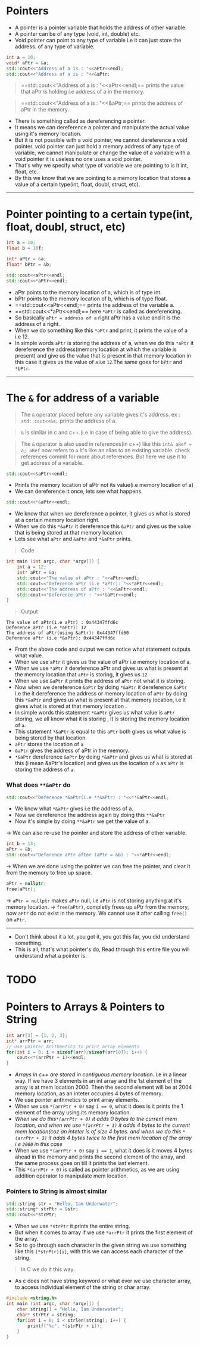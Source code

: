 # Pointers

- A pointer is a pointer variable that holds the address of other variable.
- A pointer can be of any type (void, int, double) etc.
- Void pointer can point to any type of variable i.e it can just store the address.
  of any type of variable.
```cpp
int a = 10;
void* aPtr = &a;
std::cout<<"Address of a is : "<<aPtr<<endl;
std::cout<<"Address of a is : "<<&aPtr;
```
> ==std::cout<<"Address of a is : "<<aPtr<<endl;== prints the value that 
  aPtr is holding i.e address of a in the memory.

> ==std::cout<<"Address of a is : "<<&aPtr;== prints the address of aPtr in the 
  memory.

- There is something called as dereferencing a pointer.
- It means we can dereference a pointer and manipulate the actual value using
  it's memory location.
- But it is not possible with a void pointer, we cannot dereference a void pointer.
  void pointer can just hold a memory address of any type of variable, we cannot
  manipulate or change the value of a variable with a void pointer it is useless
  no one uses a void pointer.
- That's why we specify what type of variable we are pointing to is it int, float,
  etc.
- By this we know that we are pointing to a memory location that stores a value
  of a certain type(int, float, doubl, struct, etc).

---
# Pointer pointing to a certain type(int, float, doubl, struct, etc)
```cpp
int a = 10;
float b = 10f;

int* aPtr = &a;
float* bPtr = &b;

std::cout<<aPtr<<endl;
std::cout<<*aPtr<<endl;

```
- aPtr points to the memory location of a, which is of type int.
- bPtr points to the memory location of b, which is of type float.
- ==std::cout<<aPtr<<endl;== prints the address of the variable a.
- ==std::cout<<*aPtr<<endl;== here `*aPtr` is called as dereferencing.
- So basically `aPtr = address of a` right aPtr has a value and it is the address 
  of a right.
- When we do something like this `*aPtr` and print, it prints the value of a i.e
  12.
- In simple words `aPtr` is storing the address of a, when we do this `*aPtr`
  it dereference the address(memory location at which the variable is present)
  and give us the value that is present in that memory location in this case it
  gives us the value of `a` i.e `12`.The same goes for `bPtr` and `*bPtr`.

---
# The `&` for address of a variable
> The `&` operator placed before any variable gives it's address.
  ex : `std::cout<<&a;` prints the address of a.

> `&` is similar in c and c++.(i.e in case of being able to give the address).

> The `&` operator is also used in references(in c++) like this `int& aRef = a;`. 
  `aRef` now refers to `a`.It's like an alias to an existing variable.
  check references commit for more about references.
  But here we use it to get address of a variable.


```cpp
std::cout<<&aPtr<<endl;
```
- Prints the memory location of aPtr not its value(i.e memory location of a)
- We can dereference it once, lets see what happens.

```cpp
std::cout<<*&aPtr<<endl;
```
- We know that when we dereference a pointer, it gives us what is stored at a
  certain memory location right.
- When we do this `*&aPtr` it dereference this `&aPtr` and gives us the value
  that is being stored at that memory location.
- Lets see what `aPtr` and  `&aPtr` and `*&aPtr` prints.

> Code
```cpp
int main (int argc, char *argv[]) {
    int a = 12;
    int* aPtr = &a;
    std::cout<<"The value of aPtr : "<<aPtr<<endl;
    std::cout<<"Deference aPtr (i.e *aPtr): "<<*aPtr<<endl;
    std::cout<<"The address of aPtr : "<<&aPtr<<endl;
    std::cout<<"Deference aPtr : "<<*&aPtr<<endl;
}
```

> Output
```text
The value of aPtr(i.e aPtr) : 0x44347ffd6c
Deference aPtr (i.e *aPtr): 12
The address of aPtr(using &aPtr): 0x44347ffd60
Deference aPtr (i.e *&aPtr): 0x44347ffd6c
```
- From the above code and output we can notice what statement outputs what value.
- When we use `aPtr` it gives us the value of aPtr i.e memory location of a.
- When we use `*aPtr` it dereference aPtr and gives us what is present at the
  memory location that `aPtr` is storing, it gives us `12`.
- When we use `&aPtr` it prints the address of `aPtr` not what it is storing.
- Now when we dereference `&aPtr` by doing `*&aPtr` it dereference `&aPtr` i.e
  the it dereference the address or memory location of `aPtr` by doing this `*&aPtr`
  and gives us what is present at that memory location, i.e it gives what is
  stored at that memory location .
- In simple words this statement `*&aPtr` gives us what value is `aPtr` storing,
  we all know what it is storing , it is storing the memory location of `a`.
- This statement `*&aPtr` is equal to this `aPtr` both gives us what value is
  being stored by that location.
- `aPtr` stores the location of `a`
- `&aPtr` gives the address of aPtr in the memory.
- `*&aPtr` dereference `&aPtr` by doing `*&aPtr` and gives us what is stored at
  this (i mean &aPtr's location) and gives us the location of `a` as `aPtr` is
  storing the address of `a`.

### What does `**&aPtr` do
```cpp
std::cout<<"Deference *&aPtr(i.e **&aPtr) : "<<**&aPtr<<endl;
```
- We know what `*&aPtr` gives i.e the address of a.
- Now we dereference the address again by doing this `**&aPtr`
- Now it's simple by doing `**&aPtr` we get the value of a.

-> We can also re-use the pointer and store the address of other variable.
```cpp
int b = 13;
aPtr = &b;
std::cout<<"Deference aPtr after (aPtr = &b) : "<<*aPtr<<endl;
```
-> When we are done using the pointer we can free the pointer, and clear it from
   the memory to free up space.
```cpp
aPtr = nullptr;
free(aPtr);
```
-> `aPtr = nullptr` makes `aPtr` null, i.e `aPtr` is not storing anything at it's
   memory location.
-> `free(aPtr)`, completly frees up aPtr from the memory, now `aPtr` do not exist
   in the memory. We cannot use it after calling `free()` on `aPtr`.

---
- Don't think about it a lot, you got it, you got this far, you did understand
something.
- This is all, that's what pointer's do, Read through this entire file you will
  understand what a pointer is.

# TODO
# Pointers to Arrays & Pointers to String
```c++
int arr[3] = {1, 2, 3};
int* arrPtr = arr;
// use pointer Arithmetics to print array elements
for(int i = 0; i < sizeof(arr)/sizeof(arr[0]); i++) {
    cout<<*(arrPtr + i)<<endl;
}
```
- *Arrays in c++ are stored in contiguous memory location*.
  i.e in a linear way.
  If we have 3 elements in an int array and the 1st element of the array is at mem
  location 2000. Then the second element will be at 2004 memory location, as an
  inteter occupies 4 bytes of memory.
- We use pointer arithmetics to print array elements.
- When we use `*(arrPtr + 0)` say `i == 0`, what it does is it prints the 1 element 
  of the array using its memory location.
- *When we do this`*(arrPtr + 0)` it adds 0 bytes to the current mem location, and
  when we use `*(arrPtr + 1)` it adds 4 bytes to the current mem location(coz an
  inteter is of size 4 bytes. and when we do this `*(arrPtr + 2)` it adds 4 bytes
  twice to the first mem location of the array i.e `2000` in this case*
- When we use `*(arrPtr + 0)` say `i == 1`, what it does is it moves 4 bytes ahead
  in the memory and prints the second element of the array, and the same process
  goes on till it prints the last element.
- This `*(arrPtr + 0)` is called as pointer arithmetics, as we are using addition
  operator to manipulate mem location.

### Pointers to String is almost similar
```c++
std::string str = "Hello, Iam Underwater";
std::string* strPtr = &str;
std::cout<<*strPtr;
```

- When we use `*strPtr` it prints the entire string.
- But when it comes to array if we use `*arrPtr` it prints the first element of
  the array.
- So to go through each character in the given string we use something like this
  `(*strPtr)[i]`, with this we can access each character of the string.

> In C we do it this way.

- As c does not have string keyword or what ever we use character array, to
  access individual element of the string or char array.
```c++
#include <string.h>
int main (int argc, char *argv[]) {
    char string[] = "Hello, Iam Underwater";
    char* strPtr = string;
    for(int i = 0; i < strlen(string); i++) {
        printf("%c", *(strPtr + i));
    }
}
```
